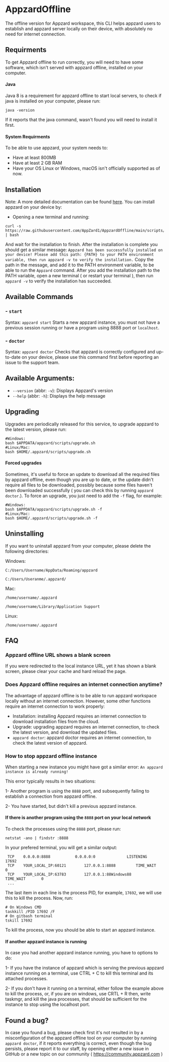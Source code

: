 # AppzardOffline
The offline version for Appzard workspace, this CLI helps appzard users to establish and appzard server locally on their device, with absolutely no need for internet connection.
## Requirments
To get Appzard offline to run correctly, you will need to have some software, which isn't served with appzard offline, installed on your computer.
#### Java
Java 8 is a requirement for appzard offline to start local servers, to check if java is installed on your computer, please run:
```
java -version
```
If it reports that the java command, wasn't found you will need to install it first.
#### System Requirments
To be able to use appzard, your system needs to:
- Have at least 800MB
- Have at least 2 GB RAM
- Have your OS Linux or Windows, macOS isn't officially supported as of now.  
## Installation
Note: A more detailed documentation can be found [here](https://community.appzard.com/t/how-to-install-appzard-offline/376?u=mohamedtamer).
You can install appzard on your device by:
- Opening a new terminal and running:
 
```
curl -s https://raw.githubusercontent.com/AppZard1/AppzardOffline/main/scripts/install.sh | bash
```
And wait for the installation to finish.
After the installation is complete you should get a similar message:
`Appzard has been successfully installed on your device! Please add this path: {PATH} to your PATH environment variable, then run appzard -v to verify the installation.`
Copy the path in the message, and add it to the PATH environment variable, to be able to run the `Appzard` command.
After you add the installation path to the PATH variable, open a new terminal ( or restart your terminal ), then run `appzard -v` to verify the installation has succeeded.
## Available Commands
  ### - `start`
  Syntax: `appzard start`
  Starts a new appzard instance, you must not have a previous session running or have a program using 8888 port or `localhost`.
  ### - `doctor`
  Syntax: `appzard doctor`
  Checks that appzard is correctly configured and up-to-date on your device, please use this command first before reporting an issue to the support team.
## Available Arguments:
  - `--version` (abbr: `-v`): Displays Appzard's version
  - `--help` (abbr: `-h`): Displays the help message
## Upgrading
  Upgrades are periodically released for this service, to upgrade appzard to the latest version, please run:
  ```
  #Windows:
  bash $APPDATA/appzard/scripts/upgrade.sh
  #Linux/Mac:
  bash $HOME/.appzard/scripts/upgrade.sh
  ```
  #### Forced upgrades 
   Sometimes, it's useful to force an update to download all the required files by appzard offline, even though you are up to date, or the update didn't require all files to be downloaded, possibly because some files haven't been downloaded successfully ( you can check this by running `appzard doctor`.).
   To force an upgrade, you just need to add the `-f` flag, for example:
   ```
  #Windows:
  bash $APPDATA/appzard/scripts/upgrade.sh -f
  #Linux/Mac:
  bash $HOME/.appzard/scripts/upgrade.sh -f
  ```
## Uninstalling
  If you want to uninstall appzard from your computer, please delete the following directories:
  
  Windows:
  
  `C:/Users/Username/AppData/Roaming/appzard`
  
  `C:/Users/Useranme/.appzard/`
  
  Mac:
  
  `/home/username/.appzard`
  
  `/home/username/Library/Application Support`
  
  Linux:
  
  `/home/username/.appzard`
  
## FAQ
  ### Appzard offline URL shows a blank screen
  If you were redirected to the local instance URL, yet it has shown a blank screen, please clear your cache and hard reload the page.
  ### Does Appzard offline requires an internet connection anytime?
  The advantage of appzard offline is to be able to run appzard workspace locally without an internet connection. However, some other functions require an internet connection to work properly:
  - Installation: installing Appzard requires an internet connection to download installation files from the cloud.
  - Upgrade: upgrading appzard requires an internet connection, to check the latest version, and download the updated files.
  - `appzard doctor`: appzard doctor requires an internet connection, to check the latest version of appzard.
  ### How to stop appzard offline instance
  When starting a new instance you might have got a similar error: `An appzard instance is already running!`
  
  This error typically results in two situations:

  1- Another program is using the `8888` port, and subsequently failing to establish a connection from appzard offline.

  2- You have started, but didn't kill a previous appzard instance.
  
  #### If there is another program using the `8888` port on your local network
   To check the processes using the `8888` port, please run:
   ```
   netstat -ano | findstr :8888
   ```
   In your prefered terminal, you will get a similar output:
   ```
    TCP    0.0.0.0:8888           0.0.0.0:0              LISTENING       17692
    TCP    YOUR_LOCAL_IP:60121        127.0.0.1:8888         TIME_WAIT       0
    TCP    YOUR_LOCAL_IP:63783        127.0.0.1:88Windows88         TIME_WAIT       0
    ...
   ```
   The last item in each line is the process PID, for example, `17692`, we will use this to kill the process.
   Now, run:
   ```
   # On Windows CMD
   taskkill /PID 17692 /F
   # On gitbash terminal
   tskill 17692
   ```
   To kill the process, now you should be able to start an appzard instance.
   #### If another appzard instance is running
   In case you had another appzard instance running, you have to options to do:

   1- If you have the instance of appzard which is serving the previous appzard instance running on a terminal, use CTRL + C to kill this terminal and its attached processes.

   2- If you don't have it running on a terminal, either follow the example above to kill the process, or, if you are on windows, use CRTL + R then, write taskmgr, and kill the java processes, that should be sufficient for the instance to stop using the localhost port.
## Found a bug?
In case you found a bug, please check first it's not resulted in by a misconfiguration of the appzard offline tool on your computer by running `appzard doctor`, if it reports everything is correct, even though the bug persists, please report it to our staff, by opening either a new issue in GitHub or a new topic on our community ( https://community.appzard.com )
